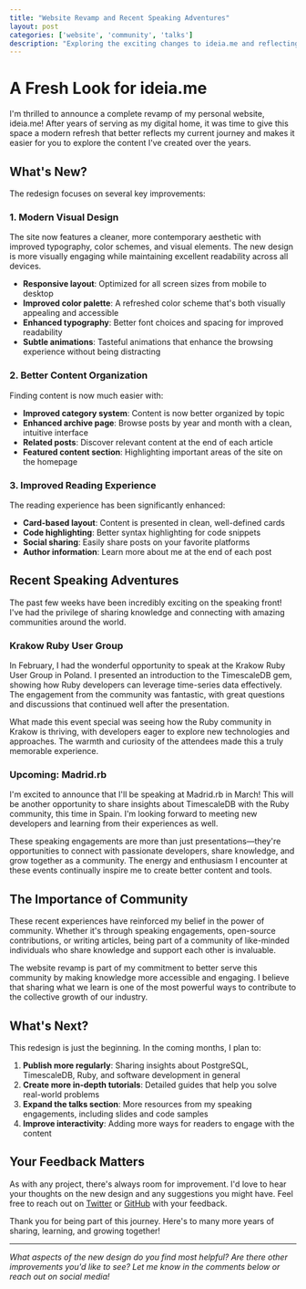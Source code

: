 ```yaml
---
title: "Website Revamp and Recent Speaking Adventures"
layout: post
categories: ['website', 'community', 'talks']
description: "Exploring the exciting changes to ideia.me and reflecting on recent speaking engagements around the world."
---
```


# A Fresh Look for ideia.me

I'm thrilled to announce a complete revamp of my personal website, ideia.me! After years of serving as my digital home, it was time to give this space a modern refresh that better reflects my current journey and makes it easier for you to explore the content I've created over the years.

## What's New?

The redesign focuses on several key improvements:

### 1. Modern Visual Design

The site now features a cleaner, more contemporary aesthetic with improved typography, color schemes, and visual elements. The new design is more visually engaging while maintaining excellent readability across all devices.

- **Responsive layout**: Optimized for all screen sizes from mobile to desktop
- **Improved color palette**: A refreshed color scheme that's both visually appealing and accessible
- **Enhanced typography**: Better font choices and spacing for improved readability
- **Subtle animations**: Tasteful animations that enhance the browsing experience without being distracting

### 2. Better Content Organization

Finding content is now much easier with:

- **Improved category system**: Content is now better organized by topic
- **Enhanced archive page**: Browse posts by year and month with a clean, intuitive interface
- **Related posts**: Discover relevant content at the end of each article
- **Featured content section**: Highlighting important areas of the site on the homepage

### 3. Improved Reading Experience

The reading experience has been significantly enhanced:

- **Card-based layout**: Content is presented in clean, well-defined cards
- **Code highlighting**: Better syntax highlighting for code snippets
- **Social sharing**: Easily share posts on your favorite platforms
- **Author information**: Learn more about me at the end of each post

## Recent Speaking Adventures

The past few weeks have been incredibly exciting on the speaking front! I've had the privilege of sharing knowledge and connecting with amazing communities around the world.

### Krakow Ruby User Group

In February, I had the wonderful opportunity to speak at the Krakow Ruby User Group in Poland. I presented an introduction to the TimescaleDB gem, showing how Ruby developers can leverage time-series data effectively. The engagement from the community was fantastic, with great questions and discussions that continued well after the presentation.

What made this event special was seeing how the Ruby community in Krakow is thriving, with developers eager to explore new technologies and approaches. The warmth and curiosity of the attendees made this a truly memorable experience.

### Upcoming: Madrid.rb

I'm excited to announce that I'll be speaking at Madrid.rb in March! This will be another opportunity to share insights about TimescaleDB with the Ruby community, this time in Spain. I'm looking forward to meeting new developers and learning from their experiences as well.

These speaking engagements are more than just presentations—they're opportunities to connect with passionate developers, share knowledge, and grow together as a community. The energy and enthusiasm I encounter at these events continually inspire me to create better content and tools.

## The Importance of Community

These recent experiences have reinforced my belief in the power of community. Whether it's through speaking engagements, open-source contributions, or writing articles, being part of a community of like-minded individuals who share knowledge and support each other is invaluable.

The website revamp is part of my commitment to better serve this community by making knowledge more accessible and engaging. I believe that sharing what we learn is one of the most powerful ways to contribute to the collective growth of our industry.

## What's Next?

This redesign is just the beginning. In the coming months, I plan to:

1. **Publish more regularly**: Sharing insights about PostgreSQL, TimescaleDB, Ruby, and software development in general
2. **Create more in-depth tutorials**: Detailed guides that help you solve real-world problems
3. **Expand the talks section**: More resources from my speaking engagements, including slides and code samples
4. **Improve interactivity**: Adding more ways for readers to engage with the content

## Your Feedback Matters

As with any project, there's always room for improvement. I'd love to hear your thoughts on the new design and any suggestions you might have. Feel free to reach out on [Twitter](https://twitter.com/jonatasdp) or [GitHub](https://github.com/jonatas) with your feedback.

Thank you for being part of this journey. Here's to many more years of sharing, learning, and growing together!

---

*What aspects of the new design do you find most helpful? Are there other improvements you'd like to see? Let me know in the comments below or reach out on social media!* 